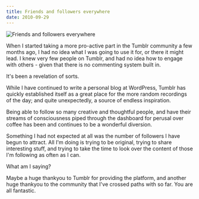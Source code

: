 ```yaml
---
title: Friends and followers everywhere
date: 2010-09-29
---
```


![Friends and followers everywhere](https://source.unsplash.com/03UCoidYvXw/1600x900)

When I started taking a more pro-active part in the Tumblr community a few months ago, I had no idea what I was going to use it for, or there it might lead. I knew very few people on Tumblr, and had no idea how to engage with others - given that there is no commenting system built in.

It's been a revelation of sorts.

While I have continued to write a personal blog at WordPress, Tumblr has quickly established itself as a great place for the more random recordings of the day; and quite unexpectedly, a source of endless inspiration.

Being able to follow so many creative and thoughtful people, and have their streams of consciousness piped through the dashboard for perusal over coffee has been and continues to be a wonderful diversion.

Something I had not expected at all was the number of followers I have begun to attract. All I'm doing is trying to be original, trying to share interesting stuff, and trying to take the time to look over the content of those I'm following as often as I can.

What am I saying?

Maybe a huge thankyou to Tumblr for providing the platform, and another huge thankyou to the community that I've crossed paths with so far. You are all fantastic.